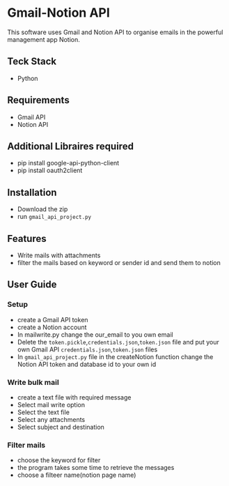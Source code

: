 # Gmail-Notion API

This software uses Gmail and Notion API to organise emails in the powerful management app Notion.

## Teck Stack
* Python

## Requirements
* Gmail API
* Notion API

## Additional Libraires required
* pip install google-api-python-client
* pip install oauth2client

## Installation
* Download the zip
* run `gmail_api_project.py`

## Features
* Write mails with attachments
* filter the mails based on keyword or sender id and send them to notion

## User Guide

### Setup
* create a Gmail API token
* create a Notion account
* In mailwrite.py change the our_email to you own email
* Delete the `token.pickle`,`credentials.json`,`token.json` file and put your own Gmail API `credentials.json`,`token.json` files
* In `gmail_api_project.py` file in the createNotion function change the Notion API token and database id to your own id

### Write bulk mail
* create a text file with required message
* Select mail write option
* Select the text file
* Select any attachments
* Select subject and destination

### Filter mails
* choose the keyword for filter
* the program takes some time to retrieve the messages
* choose a filteer name(notion page name)
